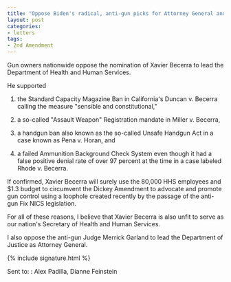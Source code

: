 ```yaml
---
title: "Oppose Biden's radical, anti-gun picks for Attorney General and HHS Director"
layout: post
categories:
- letters
tags:
- 2nd Amendment
---
```


Gun owners nationwide oppose the nomination of Xavier Becerra to lead the Department of Health and Human Services.

He supported

1. the Standard Capacity Magazine Ban in California's Duncan v. Becerra calling the measure "sensible and constitutional,"

2. a so-called "Assault Weapon" Registration mandate in Miller v. Becerra,

3. a handgun ban also known as the so-called Unsafe Handgun Act in a case known as Pena v. Horan, and

4. a failed Ammunition Background Check System even though it had a false positive denial rate of over 97 percent at the time in a case labeled Rhode v. Becerra.

If confirmed, Xavier Becerra will surely use the 80,000 HHS employees and $1.3 budget to circumvent the Dickey Amendment to advocate and promote gun control using a loophole created recently by the passage of the anti-gun Fix NICS legislation.

For all of these reasons, I believe that Xavier Becerra is also unfit to serve as our nation's Secretary of Health and Human Services.

I also oppose the anti-gun Judge Merrick Garland to lead the Department of Justice as Attorney General.

{% include signature.html %}

Sent to:
: Alex Padilla, Dianne Feinstein
